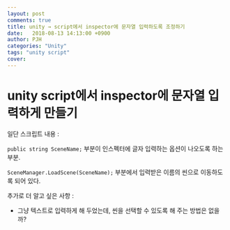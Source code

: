 ```yaml
---
layout: post
comments: true
title: unity → script에서 inspector에 문자열 입력하도록 조정하기
date:   2018-08-13 14:13:00 +0900
author: PJH
categories: "Unity"
tags: "unity script"
cover:
---
```


<h1>
unity script에서 inspector에 문자열 입력하게 만들기
</h1>

일단 스크립트 내용 :

<script src="https://gist.github.com/junhyungPARK78/76bd80087c5a95e59aa2a3d6728cadf5.js"></script>

```public string SceneName;```
부분이 인스펙터에 글자 입력하는 옵션이 나오도록 하는 부분.



```SceneManager.LoadScene(SceneName);```
부분에서 입력받은 이름의 씬으로 이동하도록 되어 있다.



추가로 더 알고 싶은 사항 :

- 그냥 텍스트로 입력하게 해 두었는데, 씬을 선택할 수 있도록 해 주는 방법은 없을까?
